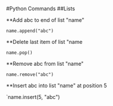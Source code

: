 #Python Commands
##Lists

**Add abc to end of list "name"

`name.append("abc")`

**Delete last item of list "name

`name.pop()`

**Remove abc from list "name"

`name.remove("abc")`

**Insert abc into list "name" at position 5

`name.insert(5, "abc")
